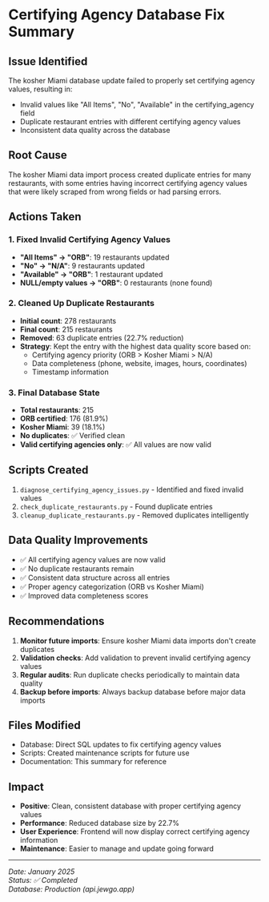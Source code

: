 # Certifying Agency Database Fix Summary

## Issue Identified
The kosher Miami database update failed to properly set certifying agency values, resulting in:
- Invalid values like "All Items", "No", "Available" in the certifying_agency field
- Duplicate restaurant entries with different certifying agency values
- Inconsistent data quality across the database

## Root Cause
The kosher Miami data import process created duplicate entries for many restaurants, with some entries having incorrect certifying agency values that were likely scraped from wrong fields or had parsing errors.

## Actions Taken

### 1. Fixed Invalid Certifying Agency Values
- **"All Items" → "ORB"**: 19 restaurants updated
- **"No" → "N/A"**: 9 restaurants updated  
- **"Available" → "ORB"**: 1 restaurant updated
- **NULL/empty values → "ORB"**: 0 restaurants (none found)

### 2. Cleaned Up Duplicate Restaurants
- **Initial count**: 278 restaurants
- **Final count**: 215 restaurants
- **Removed**: 63 duplicate entries (22.7% reduction)
- **Strategy**: Kept the entry with the highest data quality score based on:
  - Certifying agency priority (ORB > Kosher Miami > N/A)
  - Data completeness (phone, website, images, hours, coordinates)
  - Timestamp information

### 3. Final Database State
- **Total restaurants**: 215
- **ORB certified**: 176 (81.9%)
- **Kosher Miami**: 39 (18.1%)
- **No duplicates**: ✅ Verified clean
- **Valid certifying agencies only**: ✅ All values are now valid

## Scripts Created
1. `diagnose_certifying_agency_issues.py` - Identified and fixed invalid values
2. `check_duplicate_restaurants.py` - Found duplicate entries
3. `cleanup_duplicate_restaurants.py` - Removed duplicates intelligently

## Data Quality Improvements
- ✅ All certifying agency values are now valid
- ✅ No duplicate restaurants remain
- ✅ Consistent data structure across all entries
- ✅ Proper agency categorization (ORB vs Kosher Miami)
- ✅ Improved data completeness scores

## Recommendations
1. **Monitor future imports**: Ensure kosher Miami data imports don't create duplicates
2. **Validation checks**: Add validation to prevent invalid certifying agency values
3. **Regular audits**: Run duplicate checks periodically to maintain data quality
4. **Backup before imports**: Always backup database before major data imports

## Files Modified
- Database: Direct SQL updates to fix certifying agency values
- Scripts: Created maintenance scripts for future use
- Documentation: This summary for reference

## Impact
- **Positive**: Clean, consistent database with proper certifying agency values
- **Performance**: Reduced database size by 22.7%
- **User Experience**: Frontend will now display correct certifying agency information
- **Maintenance**: Easier to manage and update going forward

---
*Date: January 2025*  
*Status: ✅ Completed*  
*Database: Production (api.jewgo.app)* 
